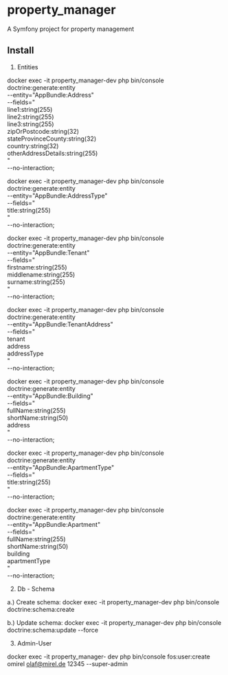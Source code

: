 property_manager
================

A Symfony project for property management

Install
---------------

1. Entities

docker exec -it property_manager-dev php bin/console doctrine:generate:entity \
--entity="AppBundle:Address" \
--fields=" \
line1:string(255) \
line2:string(255) \
line3:string(255) \
zipOrPostcode:string(32) \
stateProvinceCounty:string(32) \
country:string(32) \
otherAddressDetails:string(255) \
" \
--no-interaction;

docker exec -it property_manager-dev php bin/console doctrine:generate:entity \
--entity="AppBundle:AddressType" \
--fields=" \
title:string(255) \
" \
--no-interaction;

docker exec -it property_manager-dev php bin/console doctrine:generate:entity \
--entity="AppBundle:Tenant" \
--fields=" \
firstname:string(255) \
middlename:string(255) \
surname:string(255) \
" \
--no-interaction;

docker exec -it property_manager-dev php bin/console doctrine:generate:entity \
--entity="AppBundle:TenantAddress" \
--fields=" \
tenant \
address \
addressType \
" \
--no-interaction;

docker exec -it property_manager-dev php bin/console doctrine:generate:entity \
--entity="AppBundle:Building" \
--fields=" \
fullName:string(255) \
shortName:string(50) \
address \
" \
--no-interaction;

docker exec -it property_manager-dev php bin/console doctrine:generate:entity \
--entity="AppBundle:ApartmentType" \
--fields=" \
title:string(255) \
" \
--no-interaction;

docker exec -it property_manager-dev php bin/console doctrine:generate:entity \
--entity="AppBundle:Apartment" \
--fields=" \
fullName:string(255) \
shortName:string(50) \
building \
apartmentType \
" \
--no-interaction;


2. Db - Schema

a.) Create schema: 
docker exec -it property_manager-dev php bin/console doctrine:schema:create

b.) Update schema: 
docker exec -it property_manager-dev php bin/console doctrine:schema:update --force 


3. Admin-User

docker exec -it property_manager-
dev php bin/console fos:user:create omirel olaf@mirel.de 12345 --super-admin